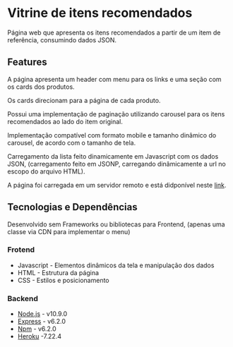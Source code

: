 # Vitrine de itens recomendados

Página web que apresenta os itens recomendados a partir de um item de referência, consumindo dados JSON.

## Features

A página apresenta um header com menu para os links e uma seção com os cards dos produtos.

Os cards direcionam para a página de cada produto.

Possui uma implementação de paginação utilizando carousel para os itens recomendados ao lado do item original.

Implementação compatível com formato mobile e tamanho dinâmico do carousel, de acordo com o tamanho de tela.

Carregamento da lista feito dinamicamente em Javascript com os dados JSON, (carregamento feito em JSONP, carregando dinâmicamente a url no escopo do arquivo HTML).

A página foi carregada em um servidor remoto e está didponível neste [link](https://vitrine-de-produtos.herokuapp.com). 

## Tecnologias e Dependências

Desenvolvido sem Frameworks ou bibliotecas para Frontend, (apenas uma classe via CDN para implementar o menu) 

### Frotend
- Javascript - Elementos dinâmicos da tela e manipulação dos dados
- HTML - Estrutura da página
- CSS - Estilos e posicionamento

### Backend
- [Node.js](https://nodejs.org/en/) - v10.9.0
- [Express](https://expressjs.com/pt-br/) - v6.2.0
- [Npm](https://www.npmjs.com/) - v6.2.0
- [Heroku](https://dashboard.heroku.com/) -7.22.4
